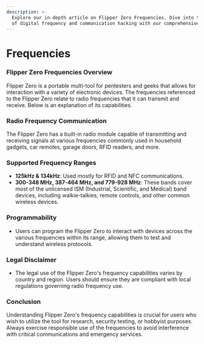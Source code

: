```yaml
---
description: >-
  Explore our in-depth article on Flipper Zero Frequencies. Dive into the world
  of digital frequency and communication hacking with our comprehensive guide.
---
```


# Frequencies

### Flipper Zero Frequencies Overview

Flipper Zero is a portable multi-tool for pentesters and geeks that allows for interaction with a variety of electronic devices. The frequencies referenced to the Flipper Zero relate to radio frequencies that it can transmit and receive. Below is an explanation of its capabilities.

### **Radio Frequency Communication**

The Flipper Zero has a built-in radio module capable of transmitting and receiving signals at various frequencies commonly used in household gadgets, car remotes, garage doors, RFID readers, and more.

### **Supported Frequency Ranges**

* **125kHz & 134kHz**: Used mostly for RFID and NFC communications.
* **300-348 MHz, 387-464 MHz, and 779-928 MHz**: These bands cover most of the unlicensed ISM (Industrial, Scientific, and Medical) band devices, including walkie-talkies, remote controls, and other common wireless devices.

### **Programmability**

* Users can program the Flipper Zero to interact with devices across the various frequencies within its range, allowing them to test and understand wireless protocols.

### **Legal Disclaimer**

* The legal use of the Flipper Zero's frequency capabilities varies by country and region. Users should ensure they are compliant with local regulations governing radio frequency use.

### **Conclusion**

Understanding Flipper Zero's frequency capabilities is crucial for users who wish to utilize the tool for research, security testing, or hobbyist purposes. Always exercise responsible use of the frequencies to avoid interference with critical communications and emergency services.
